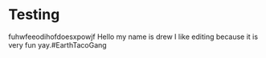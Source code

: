 # Testing
fuhwfeeodihofdoesxpowjf
Hello my name is drew I like editing because it is very fun yay.#EarthTacoGang
